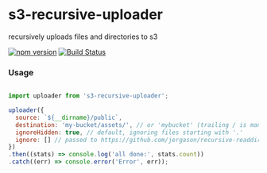 s3-recursive-uploader
=====================

recursively uploads files and directories to s3

[![npm version](https://badge.fury.io/js/s3-recursive-uploader.svg)](https://badge.fury.io/js/s3-recursive-uploader) 
[![Build Status](https://travis-ci.org/dawson-org/s3-recursive-uploader.svg?branch=master)](https://travis-ci.org/dawson-org/s3-recursive-uploader)

### Usage

```js

import uploader from 's3-recursive-uploader';

uploader({
  source: `${__dirname}/public`,
  destination: 'my-bucket/assets/', // or 'mybucket' (trailing / is mandatory iff specifying a prefix)
  ignoreHidden: true, // default, ignoring files starting with '.'
  ignore: [] // passed to https://github.com/jergason/recursive-readdir
})
.then((stats) => console.log('all done:', stats.count))
.catch((err) => console.error('Error', err));

```
